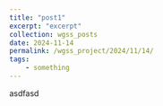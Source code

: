 ```yaml
---
title: "post1"
excerpt: "excerpt"
collection: wgss_posts
date: 2024-11-14
permalink: /wgss_project/2024/11/14/
tags:
    - something
---
```


asdfasd